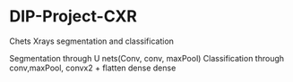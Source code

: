 # DIP-Project-CXR
Chets Xrays segmentation and classification

Segmentation through U nets(Conv, conv, maxPool)
Classification through conv,maxPool, convx2 + flatten dense dense
